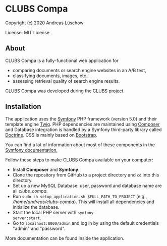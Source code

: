 # CLUBS Compa

Copyright (c) 2020 Andreas Lüschow

License: MIT License

## About
CLUBS Compa is a fully-functional web application for
           
* comparing documents or search engine websites in an A/B test,
* classifying documents, images, etc.,
* assessing retrieval quality of search engine results.

CLUBS Compa was developed during the <a href="https://www.clubs-project.eu" target="_blank">CLUBS project</a>.

## Installation
The application uses the <a href="https://symfony.com/" target="_blank">Symfony</a> PHP framework (version 5.0)
and their template engine <a href="https://twig.symfony.com/" target="_blank">Twig</a>.
PHP dependencies are maintained using <a href="https://getcomposer.org/" target="_blank">Composer</a> and
Database integration is handled by a Symfony third-party library called <a href="https://symfony.com/doc/current/doctrine.html" target="_blank">Doctrine</a>.
CSS is mainly based on <a href="https://getbootstrap.com/" target="_blank">Bootstrap</a>.

You can find a lot of information about most of these components in the <a href="https://symfony.com/doc/current/index.html" target="_blank">Symfony documentation.</a>

Follow these steps to make CLUBS Compa available on your computer:
* Install __Composer__ and __Symfony__.
* Clone the repository from GitHub to a project directory and <code>cd</code> into this directory.
* Set up a new MySQL Database: user, password and database name are all _clubs_compa_.
* Run <code>sudo sh setup_application.sh $FULL_PATH_TO_PROJECT</code> (e.g., _/home/andreas/clubs-compa_). This will install all dependencies and initialize the database.
* Start the local PHP server with <code>symfony server:start</code>.
* Go to <code>localhost:8000/admin</code> and log in by using the default credentials "admin" and "password".

More documentation can be found inside the application.
